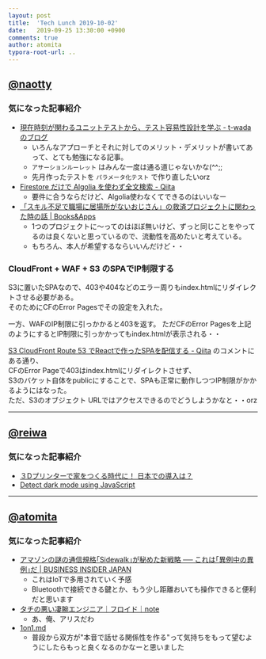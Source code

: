 ```yaml
---
layout: post
title:  'Tech Lunch 2019-10-02'
date:   2019-09-25 13:30:00 +0900
comments: true
author: atomita
typora-root-url: ..
---
```


## [@naotty](https://github.com/naotty)

### 気になった記事紹介
- [現在時刻が関わるユニットテストから、テスト容易性設計を学ぶ \- t\-wadaのブログ](https://t-wada.hatenablog.jp/entry/design-for-testability)
    - いろんなアプローチとそれに対してのメリット・デメリットが書いてあって、とても勉強になる記事。
    - `アサーションルーレット` はみんな一度は通る道じゃないかな(^^;;
    - 先月作ったテストを `パラメータ化テスト` で作り直したいorz
- [Firestore だけで Algolia を使わず全文検索 \- Qiita](https://qiita.com/oukayuka/items/d3cee72501a55e8be44a)
    - 要件に合うならだけど、Algolia使わなくてできるのはいいなー
- [「スキル不足で職場に居場所がないおじさん」の救済プロジェクトに関わった時の話 \| Books&Apps](https://blog.tinect.jp/?p=62002)
    - 1つのプロジェクトに〜ってのはほぼ無いけど、ずっと同じことをやってるのは良くないと思っているので、流動性を高めたいと考えている。
    - もちろん、本人が希望するならいいんだけど・・


### CloudFront + WAF + S3 のSPAでIP制限する
S3に置いたSPAなので、403や404などのエラー周りもindex.htmlにリダイレクトさせる必要がある。  
そのためにCFのError Pagesでその設定を入れた。    
   
一方、WAFのIP制限に引っかかると403を返す。
ただCFのError Pagesを上記のようにするとIP制限に引っかかってもindex.htmlが表示される・・
  
[S3 CloudFront Route 53 でReactで作ったSPAを配信する \- Qiita](https://qiita.com/keitakn/items/35ae8cc56f5c0a4766b4) のコメントにある通り、  
CFのError Pageで403はindex.htmlにリダイレクトさせず、  
S3のバケット自体をpublicにすることで、SPAも正常に動作しつつIP制限がかかるようにはなった。  
ただ、S3のオブジェクト URLではアクセスできるのでどうしようかなと・・orz

----

## [@reiwa](https://github.com/reiwa)

### 気になった記事紹介

- [３Dプリンターで家をつくる時代に！ 日本での導入は？](https://www.excite.co.jp/news/article/Suumo_166958/)
- [Detect dark mode using JavaScript](https://stackoverflow.com/questions/56393880/detect-dark-mode-using-javascript)

----

## [@atomita](https://github.com/atomita)

### 気になった記事紹介

- [アマゾンの謎の通信規格｢Sidewalk｣が秘めた新戦略 ── これは｢異例中の異例｣だ | BUSINESS INSIDER JAPAN](https://www.businessinsider.jp/post-199491)
  - これはIoTで多用されていく予感
  - Bluetoothで接続できる鍵とか、もう少し距離おいても操作できると便利だと思います
- [タチの悪い凄腕エンジニア｜フロイド｜note](https://note.mu/floyd0/n/n1db7854ca2e2)
  - あ、俺、アリスだわ
- [1on1.md](https://gist.github.com/noto/26592e3d9f417064bb7b76891fe13f97)
  - 普段から双方が"本音で話せる関係性を作る"って気持ちをもって望むようにしたらもっと良くなるのかなーと思いました

